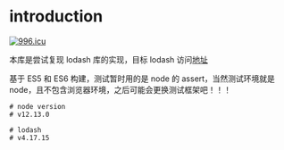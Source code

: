 # introduction

<a href="https://996.icu"><img src="https://img.shields.io/badge/link-996.icu-red.svg" alt="996.icu" /></a>

本库是尝试复现 lodash 库的实现，目标 lodash 访问[地址](https://www.lodashjs.com/docs/latest)

基于 ES5 和 ES6 构建，测试暂时用的是 node 的 assert，当然测试环境就是 node，且不包含浏览器环境，之后可能会更换测试框架吧！！！

```shell
# node version
# v12.13.0

# lodash
# v4.17.15
```
